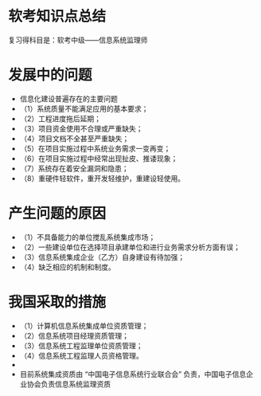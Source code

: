 # 软考知识点总结
复习得科目是：软考中级——信息系统监理师

# 发展中的问题
* 信息化建设普遍存在的主要问题
* （1）系统质量不能满足应用的基本要求；
* （2）工程进度拖后延期；
* （3）项目资金使用不合理或严重缺失；
* （4）项目文档不全甚至严重缺失；
* （5）在项目实施过程中系统业务需求一变再变；
* （6）在项目实施过程中经常出现扯皮、推诿现象；
* （7）系统存在着安全漏洞和隐患；
* （8）重硬件轻软件，重开发轻维护，重建设轻使用。
# 产生问题的原因
* （1）不具备能力的单位搅乱系统集成市场；
* （2）一些建设单位在选择项目承建单位和进行业务需求分析方面有误；
* （3）信息系统集成企业（乙方）自身建设有待加强；
* （4）缺乏相应的机制和制度。
# 我国采取的措施
* （1）计算机信息系统集成单位资质管理；
* （2）信息系统项目经理资质管理；
* （3）信息系统工程监理单位资质管理；
* （4）信息系统工程监理人员资格管理。
* 
* 目前系统集成资质由 “中国电子信息系统行业联合会” 负责，中国电子信息企业协会负责信息系统监理资质


